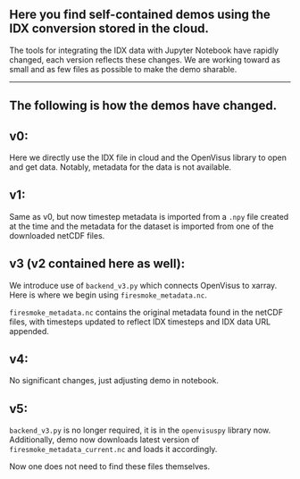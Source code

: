 ## Here you find self-contained demos using the IDX conversion stored in the cloud.

The tools for integrating the IDX data with Jupyter Notebook have rapidly changed, each version reflects these changes. We are working toward as small and as few files as possible to make the demo sharable.

---
## The following is how the demos have changed.

v0:
---
Here we directly use the IDX file in cloud and the OpenVisus library to open and get data. Notably, metadata for the data is not available.

v1:
---
Same as v0, but now timestep metadata is imported from a `.npy` file created at the time and the metadata for the dataset is imported from one of the downloaded netCDF files.

v3 (v2 contained here as well):
---
We introduce use of `backend_v3.py` which connects OpenVisus to xarray. Here is where we begin using `firesmoke_metadata.nc`. 

`firesmoke_metadata.nc` contains the original metadata found in the netCDF files, with timesteps updated to reflect IDX timesteps and IDX data URL appended.

v4:
---
No significant changes, just adjusting demo in notebook.

v5:
---
`backend_v3.py` is no longer required, it is in the `openvisuspy` library now. Additionally, demo now downloads latest version of `firesmoke_metadata_current.nc` and loads it accordingly. 

Now one does not need to find these files themselves.